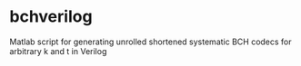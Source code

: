 # bchverilog
Matlab script for generating unrolled shortened systematic BCH codecs for arbitrary k and t in Verilog
